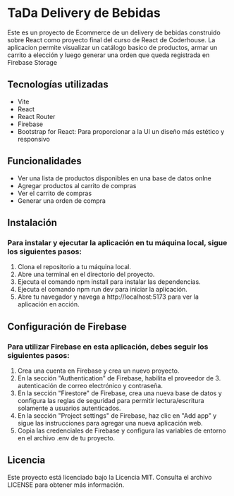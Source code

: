 ﻿# TaDa Delivery de Bebidas
Este es un proyecto de Ecommerce de un delivery de bebidas construido sobre React como proyecto final del curso de React de Coderhouse. La aplicacion permite visualizar un catálogo basico de productos, armar un carrito a elección y luego generar una orden que queda registrada en Firebase Storage

## Tecnologías utilizadas
- Vite
- React
- React Router
- Firebase
- Bootstrap for React: Para proporcionar a la UI un diseño más estético y responsivo

## Funcionalidades
- Ver una lista de productos disponibles en una base de datos onlne
- Agregar productos al carrito de compras
- Ver el carrito de compras
- Generar una orden de compra

## Instalación

### Para instalar y ejecutar la aplicación en tu máquina local, sigue los siguientes pasos:

1. Clona el repositorio a tu máquina local.
2. Abre una terminal en el directorio del proyecto.
3. Ejecuta el comando npm install para instalar las dependencias.
4. Ejecuta el comando npm run dev para iniciar la aplicación.
5. Abre tu navegador y navega a http://localhost:5173 para ver la aplicación en acción.

## Configuración de Firebase

### Para utilizar Firebase en esta aplicación, debes seguir los siguientes pasos:

1. Crea una cuenta en Firebase y crea un nuevo proyecto.
2. En la sección "Authentication" de Firebase, habilita el proveedor de 3. autenticación de correo electrónico y contraseña.
4. En la sección "Firestore" de Firebase, crea una nueva base de datos y configura las reglas de seguridad para permitir lectura/escritura solamente a usuarios autenticados.
5. En la sección "Project settings" de Firebase, haz clic en "Add app" y sigue las instrucciones para agregar una nueva aplicación web.
6. Copia las credenciales de Firebase y configura las variables de entorno en el archivo .env de tu proyecto.

## Licencia
Este proyecto está licenciado bajo la Licencia MIT. Consulta el archivo LICENSE para obtener más información.
